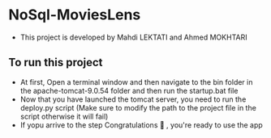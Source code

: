 # NoSql-MoviesLens

* This project is developed by Mahdi LEKTATI and Ahmed MOKHTARI

## To run this project
  * At first, Open a terminal window and then navigate to the bin folder in the apache-tomcat-9.0.54 folder and then run the startup.bat file
  * Now that you have launched the tomcat server, you need to run the deploy.py script (Make sure to modify the path to the project file in the script otherwise it will fail)
  * If yopu arrive to the step Congratulations :tada: , you're ready to use the app
